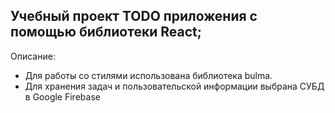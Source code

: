 ## Учебный проект TODO приложения с помощью библиотеки React;

Описание:

- Для работы со стилями использована библиотека bulma.
- Для хранения задач и пользовательской информации выбрана СУБД в Google Firebase
